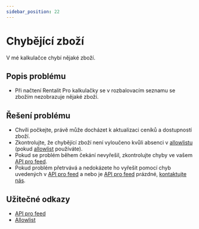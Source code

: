 ```yaml
---
sidebar_position: 22
---
```


# Chybějící zboží

V mé kalkulačce chybí nějaké zboží.

## Popis problému

- Při načtení Rentalit Pro kalkulačky se v rozbalovacím seznamu se zbožím nezobrazuje nějaké zboží.

## Řešení problému

- Chvíli počkejte, právě může docházet k aktualizaci ceníků a dostupností zboží.
- Zkontrolujte, že chybějící zboží není vyloučeno kvůli absenci v [allowlistu](../tutorial-implementace/allowlist) (pokud [allowlist](../tutorial-implementace/allowlist) používáte).
- Pokud se problém během čekání nevyřešil, zkontrolujte chyby ve vašem [API pro feed](../tutorial-implementace/api-feedu).
- Pokud problém přetrvává a nedokázete ho vyřešit pomocí chyb uvedených v [API pro feed](../tutorial-implementace/api-feedu) a nebo je [API pro feed](../tutorial-implementace/api-feedu) prázdné, [kontaktujte nás](../kontakt).

## Užitečné odkazy

- [API pro feed](../tutorial-implementace/api-feedu)
- [Allowlist](../tutorial-implementace/allowlist)
